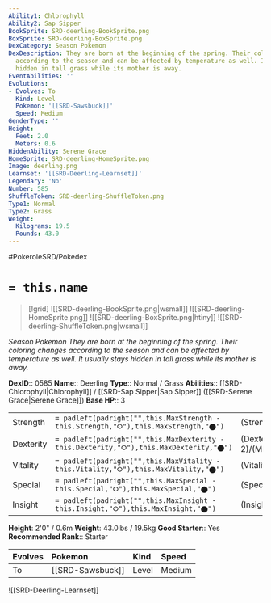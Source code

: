 ```yaml
---
Ability1: Chlorophyll
Ability2: Sap Sipper
BookSprite: SRD-deerling-BookSprite.png
BoxSprite: SRD-deerling-BoxSprite.png
DexCategory: Season Pokemon
DexDescription: They are born at the beginning of the spring. Their coloring changes
  according to the season and can be affected by temperature as well. It usually stays
  hidden in tall grass while its mother is away.
EventAbilities: ''
Evolutions:
- Evolves: To
  Kind: Level
  Pokemon: '[[SRD-Sawsbuck]]'
  Speed: Medium
GenderType: ''
Height:
  Feet: 2.0
  Meters: 0.6
HiddenAbility: Serene Grace
HomeSprite: SRD-deerling-HomeSprite.png
Image: deerling.png
Learnset: '[[SRD-Deerling-Learnset]]'
Legendary: 'No'
Number: 585
ShuffleToken: SRD-deerling-ShuffleToken.png
Type1: Normal
Type2: Grass
Weight:
  Kilograms: 19.5
  Pounds: 43.0
---
```


#PokeroleSRD/Pokedex

# `= this.name`

> [!grid]
> ![[SRD-deerling-BookSprite.png|wsmall]]
> ![[SRD-deerling-HomeSprite.png]]
> ![[SRD-deerling-BoxSprite.png|htiny]]
> ![[SRD-deerling-ShuffleToken.png|wsmall]]


*Season Pokemon*
*They are born at the beginning of the spring. Their coloring changes according to the season and can be affected by temperature as well. It usually stays hidden in tall grass while its mother is away.*

**DexID**:: 0585
**Name**:: Deerling
**Type**:: Normal / Grass
**Abilities**:: [[SRD-Chlorophyll|Chlorophyll]] / [[SRD-Sap Sipper|Sap Sipper]] ([[SRD-Serene Grace|Serene Grace]])
**Base HP**:: 3

|           |                                                                                        |                                          |
| --------- | -------------------------------------------------------------------------------------- | ---------------------------------------- |
| Strength  | `= padleft(padright("",this.MaxStrength - this.Strength,"⭘"),this.MaxStrength,"⬤")`    | (Strength::2)/(MaxStrength::4)   |
| Dexterity | `= padleft(padright("",this.MaxDexterity - this.Dexterity,"⭘"),this.MaxDexterity,"⬤")` | (Dexterity:: 2)/(MaxDexterity::5) |
| Vitality  | `= padleft(padright("",this.MaxVitality - this.Vitality,"⭘"),this.MaxVitality,"⬤")`    | (Vitality::2)/(MaxVitality::4)   |
| Special   | `= padleft(padright("",this.MaxSpecial - this.Special,"⭘"),this.MaxSpecial,"⬤")`       | (Special::1)/(MaxSpecial::3)     |
| Insight   | `= padleft(padright("",this.MaxInsight - this.Insight,"⭘"),this.MaxInsight,"⬤")`       | (Insight::2)/(MaxInsight::4)     |

**Height**: 2'0" / 0.6m
**Weight**: 43.0lbs / 19.5kg
**Good Starter**:: Yes
**Recommended Rank**:: Starter

| Evolves   | Pokemon          | Kind   | Speed   |
|:----------|:-----------------|:-------|:--------|
| To        | [[SRD-Sawsbuck]] | Level  | Medium  |

![[SRD-Deerling-Learnset]]